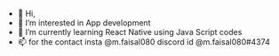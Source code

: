 - 👋 Hi,
- 👀 I’m interested in App development
- 🌱 I’m currently learning React Native using Java Script codes
- 📫 for the contact insta @m.faisal080 discord id @m.faisal080#4374

<!---
Faisal080/Faisal080 is a ✨ special ✨ repository because its `README.md` (this file) appears on your GitHub profile.
You can click the Preview link to take a look at your changes.
--->
